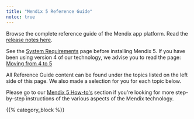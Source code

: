 ```yaml
---
title: "Mendix 5 Reference Guide"
notoc: true
---
```


Browse the complete reference guide of the Mendix app platform. Read the [release notes here](/releasenotes/studio-pro/5).

See the [System Requirements](system-requirements) page before installing Mendix 5. If you have been using version 4 of our technology, we advise you to read the page: [Moving from 4 to 5](moving-from-4-to-5)

All Reference Guide content can be found under the topics listed on the left side of this page. We also made a selection for you for each topic below.

Please go to our [Mendix 5 How-to's](/howto50) section if you're looking for more step-by-step instructions of the various aspects of the Mendix technology.

{{% category_block %}}
